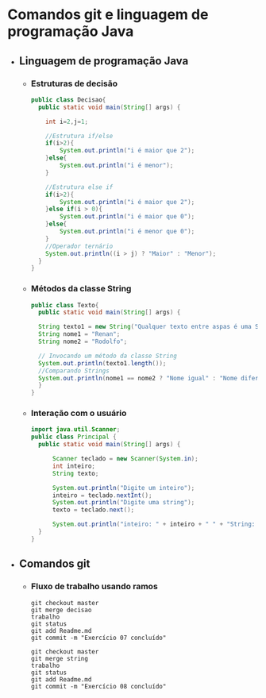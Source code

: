 # Comandos git e linguagem de programação Java

+ ## Linguagem de programação Java
  + ### Estruturas de decisão
    ```Java
    public class Decisao{
      public static void main(String[] args) {

        int i=2,j=1;

        //Estrutura if/else
        if(i>2){
            System.out.println("i é maior que 2");
        }else{
            System.out.println("i é menor");
        }

        //Estrutura else if
        if(i>2){
            System.out.println("i é maior que 2");
        }else if(i > 0){
            System.out.println("i é maior que 0");
        }else{
            System.out.println("i é menor que 0");
        }
        //Operador ternário
        System.out.println((i > j) ? "Maior" : "Menor");
      }
    }
    ```


  + ### Métodos da classe String
    ```Java
    public class Texto{
      public static void main(String[] args) {

      String texto1 = new String("Qualquer texto entre aspas é uma String");
      String nome1 = "Renan";
      String nome2 = "Rodolfo";

      // Invocando um método da classe String
      System.out.println(texto1.length());
      //Comparando Strings
      System.out.println(nome1 == nome2 ? "Nome igual" : "Nome diferente");
      }
    }
    ```
  + ### Interação com o usuário
    ```Java
    import java.util.Scanner;
    public class Principal {
      public static void main(String[] args) {

          Scanner teclado = new Scanner(System.in);
          int inteiro;
          String texto;

          System.out.println("Digite um inteiro");
          inteiro = teclado.nextInt();
          System.out.println("Digite uma string");
          texto = teclado.next();

          System.out.println("inteiro: " + inteiro + " " + "String: " + texto);
      }
    }
    ```


+ ## Comandos git
  + ### Fluxo de trabalho usando ramos
    ```shell
    git checkout master
    git merge decisao
    trabalho
    git status
    git add Readme.md
    git commit -m "Exercício 07 concluído"
    ```

    ```shell
    git checkout master
    git merge string
    trabalho
    git status
    git add Readme.md
    git commit -m "Exercício 08 concluído"
    ```
